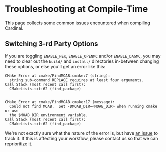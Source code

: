 # Troubleshooting at Compile-Time

This page collects some common issues encountered when compiling Cardinal.

## Switching 3-rd Party Options

If you are toggling `ENABLE_NEK`, `ENABLE_OPENMC` and/or `ENABLE_DAGMC`,
you may need to clear out the `build/` and `install/` directories in-between
changing these options, or else you'll get an error like this:

```
CMake Error at cmake/FindMOAB.cmake:7 (string):
  string sub-command REPLACE requires at least four arguments.
Call Stack (most recent call first):
  CMakeLists.txt:62 (find_package)


CMake Error at cmake/FindMOAB.cmake:17 (message):
  Could not find MOAB.  Set -DMOAB_DIR=<MOAB_DIR> when running cmake or use
  the $MOAB_DIR environment variable.
Call Stack (most recent call first):
  CMakeLists.txt:62 (find_package)
```

We're not exactly sure what the nature of the error is, but have
[an issue](https://github.com/neams-th-coe/cardinal/issues/556)
to track it. If this is affecting your workflow, please contact us so that
we can reprioritize it.

